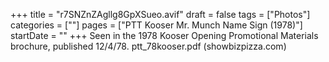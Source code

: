 +++
title = "r7SNZnZAgllg8GpXSueo.avif"
draft = false
tags = ["Photos"]
categories = [""]
pages = ["PTT Kooser Mr. Munch Name Sign (1978)"]
startDate = ""
+++
Seen in the 1978 Kooser Opening Promotional Materials brochure, published 12/4/78. ptt_78kooser.pdf (showbizpizza.com)
